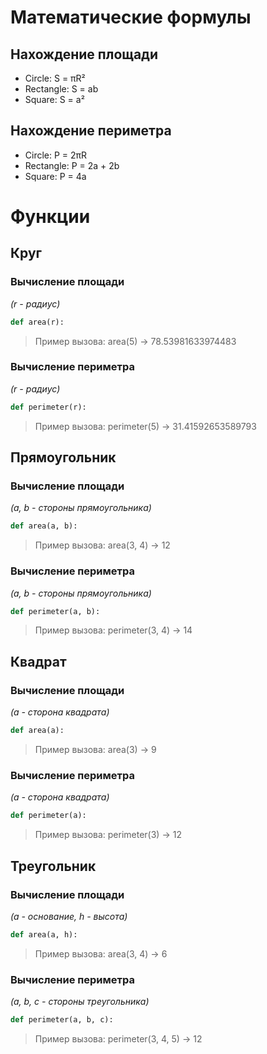 ﻿# Математические формулы
## Нахождение площади
- Circle: S = πR²
- Rectangle: S = ab
- Square: S = a²

## Нахождение периметра
- Circle: P = 2πR
- Rectangle: P = 2a + 2b
- Square: P = 4a

# Функции
## Круг
### Вычисление площади

*(r - радиус)*
```python
def area(r):
```

> Пример вызова: area(5) -> 78.53981633974483

### Вычисление периметра
*(r - радиус)*
```python
def perimeter(r):
```

> Пример вызова: perimeter(5) -> 31.41592653589793

## Прямоугольник
### Вычисление площади
*(a, b - стороны прямоугольника)*
```python
def area(a, b):
```

> Пример вызова: area(3, 4) -> 12

### Вычисление периметра
*(a, b - стороны прямоугольника)*
```python
def perimeter(a, b):
```

> Пример вызова: perimeter(3, 4) -> 14

## Квадрат
### Вычисление площади
*(a - сторона квадрата)*

```python
def area(a):
```

> Пример вызова: area(3) -> 9

### Вычисление периметра
*(a - сторона квадрата)*
```python
def perimeter(a):
```

> Пример вызова: perimeter(3) -> 12

## Треугольник
### Вычисление площади
*(a - основание, h - высота)*
```python
def area(a, h):
```

> Пример вызова: area(3, 4) -> 6

### Вычисление периметра
*(a, b, c - стороны треугольника)*
```python
def perimeter(a, b, c):
```

> Пример вызова: perimeter(3, 4, 5) -> 12